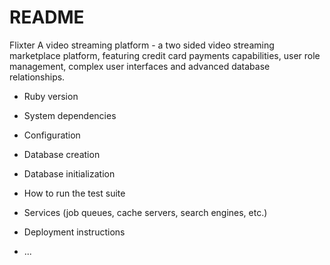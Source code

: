 # README

Flixter
A video streaming platform - a two sided video streaming marketplace platform, featuring credit card payments capabilities, user role management, complex user interfaces and advanced database relationships.

* Ruby version

* System dependencies

* Configuration

* Database creation

* Database initialization

* How to run the test suite

* Services (job queues, cache servers, search engines, etc.)

* Deployment instructions

* ...
